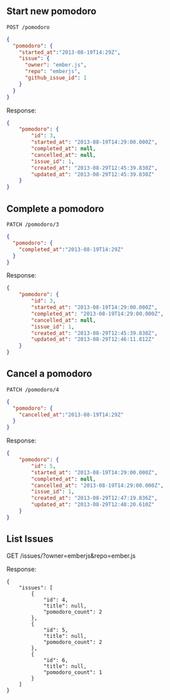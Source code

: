 ## Start new pomodoro

`POST /pomodoro`

```json
{
  "pomodoro": {
    "started_at":"2013-08-19T14:29Z",
    "issue": {
      "owner": "ember.js",
      "repo": "emberjs",
      "github_issue_id": 1
    }
  }
}
```

Response:

```json
{
    "pomodoro": {
        "id": 3,
        "started_at": "2013-08-19T14:29:00.000Z",
        "completed_at": null,
        "cancelled_at": null,
        "issue_id": 1,
        "created_at": "2013-08-29T12:45:39.830Z",
        "updated_at": "2013-08-29T12:45:39.830Z"
    }
}
```
## Complete a pomodoro

`PATCH /pomodoro/3`

```json
{
  "pomodoro": {
    "completed_at":"2013-08-19T14:29Z"
  }
}
```

Response:

```json
{
    "pomodoro": {
        "id": 3,
        "started_at": "2013-08-19T14:29:00.000Z",
        "completed_at": "2013-08-19T14:29:00.000Z",
        "cancelled_at": null,
        "issue_id": 1,
        "created_at": "2013-08-29T12:45:39.830Z",
        "updated_at": "2013-08-29T12:46:11.812Z"
    }
}
```

## Cancel a pomodoro

`PATCH /pomodoro/4`

```json
{
  "pomodoro": {
    "cancelled_at":"2013-08-19T14:29Z"
  }
}
```

Response:

```json
{
    "pomodoro": {
        "id": 5,
        "started_at": "2013-08-19T14:29:00.000Z",
        "completed_at": null,
        "cancelled_at": "2013-08-19T14:29:00.000Z",
        "issue_id": 1,
        "created_at": "2013-08-29T12:47:19.836Z",
        "updated_at": "2013-08-29T12:48:20.610Z"
    }
}
```

## List Issues

GET /issues/?owner=emberjs&repo=ember.js

Response:

```
{
    "issues": [
        {
            "id": 4,
            "title": null,
            "pomodoro_count": 2
        },
        {
            "id": 5,
            "title": null,
            "pomodoro_count": 2
        },
        {
            "id": 6,
            "title": null,
            "pomodoro_count": 1
        }
    ]
}
```
